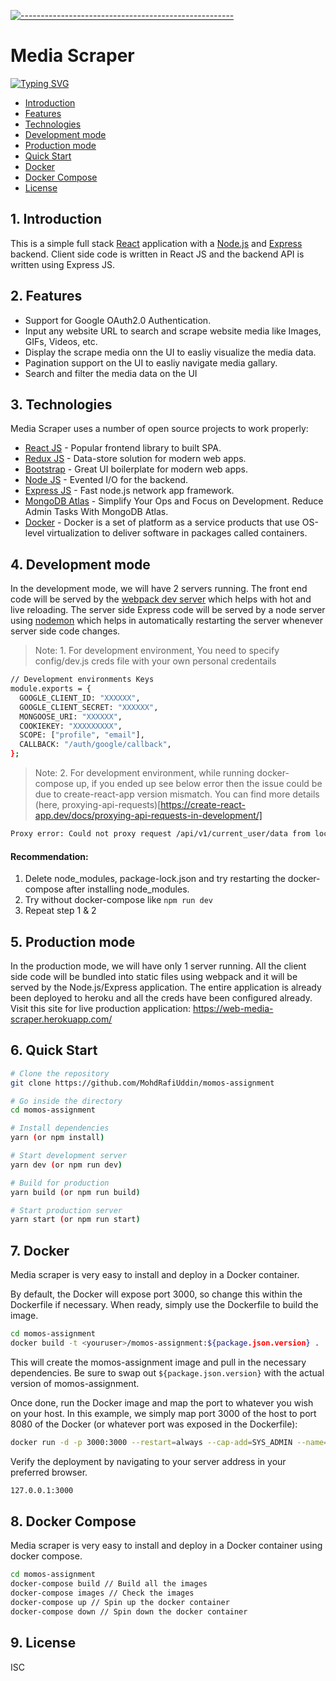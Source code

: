 [![-----------------------------------------------------](https://raw.githubusercontent.com/andreasbm/readme/master/assets/lines/colored.png)](#momos-assignment)

# Media Scraper

[![Typing SVG](https://readme-typing-svg.herokuapp.com/?lines=A+Simple+Web+Application+for+Scraping;Images+GIFs+Videos+URLs)](https://git.io/typing-svg)

- [Introduction](#introduction)
- [Features](#features)
- [Technologies](#technologies)
- [Development mode](#development-mode)
- [Production mode](#production-mode)
- [Quick Start](#quick-start)
- [Docker](#docker)
- [Docker Compose](#docker-compose)
- [License](#license)

## 1. Introduction

This is a simple full stack [React](https://reactjs.org/) application with a [Node.js](https://nodejs.org/en/) and [Express](https://expressjs.com/) backend. Client side code is written in React JS and the backend API is written using Express JS.

## 2. Features

- Support for Google OAuth2.0 Authentication.
- Input any website URL to search and scrape website media like Images, GIFs, Videos, etc.
- Display the scrape media onn the UI to easliy visualize the media data.
- Pagination support on the UI to easliy navigate media gallary.
- Search and filter the media data on the UI

## 3. Technologies

Media Scraper uses a number of open source projects to work properly:

- [React JS](https://redux.js.org/) - Popular frontend library to built SPA.
- [Redux JS](https://reactjs.org/) - Data-store solution for modern web apps.
- [Bootstrap](https://getbootstrap.com/) - Great UI boilerplate for modern web apps.
- [Node JS](https://nodejs.org/en/) - Evented I/O for the backend.
- [Express JS](https://expressjs.com/) - Fast node.js network app framework.
- [MongoDB Atlas](https://www.mongodb.com/) - Simplify Your Ops and Focus on Development. Reduce Admin Tasks With MongoDB Atlas.
- [Docker](https://www.docker.com/) - Docker is a set of platform as a service products that use OS-level virtualization to deliver software in packages called containers.

## 4. Development mode

In the development mode, we will have 2 servers running. The front end code will be served by the [webpack dev server](https://webpack.js.org/configuration/dev-server/) which helps with hot and live reloading. The server side Express code will be served by a node server using [nodemon](https://nodemon.io/) which helps in automatically restarting the server whenever server side code changes.

> Note: 1. For development environment, You need to specify config/dev.js creds file with your own personal credentails

```bash
// Development environments Keys
module.exports = {
  GOOGLE_CLIENT_ID: "XXXXXX",
  GOOGLE_CLIENT_SECRET: "XXXXXX",
  MONGOOSE_URI: "XXXXXX",
  COOKIEKEY: "XXXXXXXXX",
  SCOPE: ["profile", "email"],
  CALLBACK: "/auth/google/callback",
};

```
> Note: 2. For development environment, while running docker-compose up, if you ended up see below error then the issue could be due to create-react-app version mismatch. You can find more details (here, proxying-api-requests)[https://create-react-app.dev/docs/proxying-api-requests-in-development/]

```bash
Proxy error: Could not proxy request /api/v1/current_user/data from localhost:3000 to http://localhost:5000
```
#### Recommendation:
1. Delete node_modules, package-lock.json and try restarting the docker-compose after installing node_modules.
2. Try without docker-compose like `npm run dev`
3. Repeat step 1 & 2


## 5. Production mode

In the production mode, we will have only 1 server running. All the client side code will be bundled into static files using webpack and it will be served by the Node.js/Express application. The entire application is already been deployed to heroku and all the creds have been configured already. Visit this site for live production application: https://web-media-scraper.herokuapp.com/

## 6. Quick Start

```bash
# Clone the repository
git clone https://github.com/MohdRafiUddin/momos-assignment

# Go inside the directory
cd momos-assignment

# Install dependencies
yarn (or npm install)

# Start development server
yarn dev (or npm run dev)

# Build for production
yarn build (or npm run build)

# Start production server
yarn start (or npm run start)
```

## 7. Docker

Media scraper is very easy to install and deploy in a Docker container.

By default, the Docker will expose port 3000, so change this within the
Dockerfile if necessary. When ready, simply use the Dockerfile to
build the image.

```sh
cd momos-assignment
docker build -t <youruser>/momos-assignment:${package.json.version} .
```

This will create the momos-assignment image and pull in the necessary dependencies.
Be sure to swap out `${package.json.version}` with the actual
version of momos-assignment.

Once done, run the Docker image and map the port to whatever you wish on
your host. In this example, we simply map port 3000 of the host to
port 8080 of the Docker (or whatever port was exposed in the Dockerfile):

```sh
docker run -d -p 3000:3000 --restart=always --cap-add=SYS_ADMIN --name=momos-assignment <youruser>/momos-assignment:${package.json.version}
```

Verify the deployment by navigating to your server address in
your preferred browser.

```sh
127.0.0.1:3000
```

## 8. Docker Compose

Media scraper is very easy to install and deploy in a Docker container using docker compose.

```sh
cd momos-assignment
docker-compose build // Build all the images
docker-compose images // Check the images
docker-compose up // Spin up the docker container
docker-compose down // Spin down the docker container
```

## 9. License

ISC
